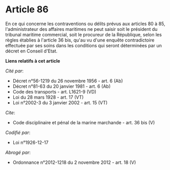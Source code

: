 # Article 86

En ce qui concerne les contraventions ou délits prévus aux articles 80 à 85, l'administrateur des affaires maritimes ne peut
saisir soit le président du tribunal maritime commercial, soit le procureur de la République, selon les règles établies à
l'article 36 bis, qu'au vu d'une enquête contradictoire effectuée par ses soins dans les conditions qui seront déterminées
par un décret en Conseil d'Etat.

**Liens relatifs à cet article**

_Cité par_:

  - Décret n°56-1219 du 26 novembre 1956 - art. 6 (Ab)
  - Décret n°81-63 du 20 janvier 1981 - art. 6 (Ab)
  - Code des transports - art. L1621-9 (VD)
  - Loi du 28 mars 1928 - art. 17 (VT)
  - Loi n°2002-3 du 3 janvier 2002 - art. 15 (VT)

_Cite_:

  - Code disciplinaire et pénal de la marine marchande - art. 36 bis (V)

_Codifié par_:

  - Loi n°1926-12-17

_Abrogé par_:

  - Ordonnance n°2012-1218 du 2 novembre 2012 - art. 18 (V)

